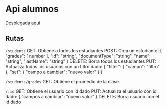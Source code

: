 
# Api alumnos
Desplegada [aquí](https://ingwebmongo.herokuapp.com)


## Rutas

```/students```
GET: Obtiene a todos los estudiantes
POST: Crea un estudiante:
{
    "grades": [
     number
    ],
    "id": "string",
    "documentType": "string",
    "name": "string",
    "lastName": "string"
  }
DELETE: Borra todos los estudiantes
PUT: Actualiza todos los usuarios con un filtro dado:
{
	"filter": {
		"campo": "filtro"	
	},
	"set": {
		"campo a cambiar": "nuevo valor"
	}
}

```/students/grades```
GET: Obtiene el promedio de la clase

```/:id```
GET: Obtiene el usuario con id dado
PUT: Actualiza el usuario con id dado:
{
  "campos a cambiar": "nuevo valor"
}
DELETE: Borra usuario con el id dado
